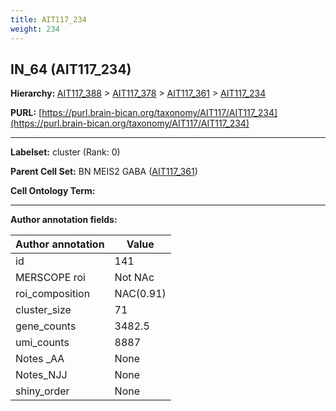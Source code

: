 ```yaml
---
title: AIT117_234
weight: 234
---
```

## IN_64 (AIT117_234)
<b>Hierarchy: </b>
[AIT117_388](../AIT117_388) >
[AIT117_378](../AIT117_378) >
[AIT117_361](../AIT117_361) >
[AIT117_234](../AIT117_234)

**PURL:** [https://purl.brain-bican.org/taxonomy/AIT117/AIT117_234](https://purl.brain-bican.org/taxonomy/AIT117/AIT117_234)

---


**Labelset:** cluster (Rank: 0)

**Parent Cell Set:** BN MEIS2 GABA ([AIT117_361](../AIT117_361))



**Cell Ontology Term:** 

[MARKER GENES.]: #


---

[TRANSFERRED ANNOTATIONS.]: #


[AUTHOR ANNOTATION FIELDS.]: #


**Author annotation fields:**

| Author annotation | Value |
|-------------------|-------|
|id|141|
|MERSCOPE roi|Not NAc|
|roi_composition|NAC(0.91)|
|cluster_size|71|
|gene_counts|3482.5|
|umi_counts|8887|
|Notes _AA|None|
|Notes_NJJ|None|
|shiny_order|None|
